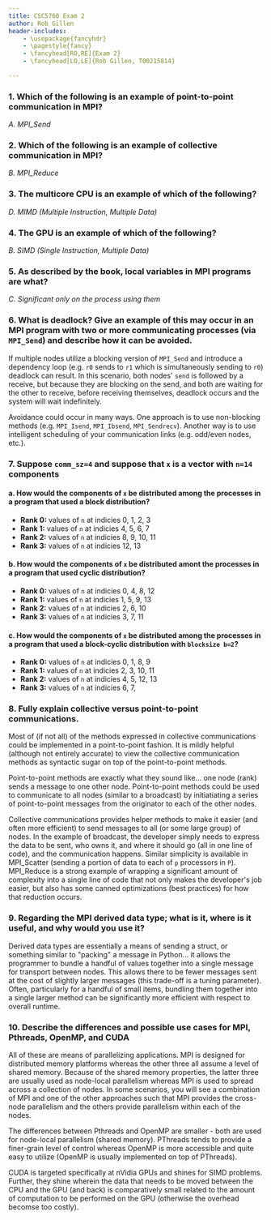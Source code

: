 ```yaml
---
title: CSC5760 Exam 2
author: Rob Gillen
header-includes:
    - \usepackage{fancyhdr}
    - \pagestyle{fancy}
    - \fancyhead[RO,RE]{Exam 2}
    - \fancyhead[LO,LE]{Rob Gillen, T00215814}

---
```


### 1. Which of the following is an example of point-to-point communication in MPI?
_A. MPI_Send_


### 2. Which of the following is an example of collective communication in MPI?
_B. MPI_Reduce_


### 3. The multicore CPU is an example of which of the following?
_D. MIMD (Multiple Instruction, Multiple Data)_


### 4. The GPU is an example of which of the following?
_B. SIMD (Single Instruction, Multiple Data)_


### 5. As described by the book, local variables in MPI programs are what?
_C. Significant only on the process using them_


### 6. What is deadlock? Give an example of this may occur in an MPI program with two or more communicating processes (via `MPI_Send`) and describe how it can be avoided.
If multiple nodes utilize a blocking version of `MPI_Send` and introduce a dependency loop (e.g. `r0` sends to `r1` which is simultaneously sending to `r0`) deadlock can result. In this scenario, both nodes' `send` is followed by a receive, but because they are blocking on the send, and both are waiting for the other to receive, before receiving themselves, deadlock occurs and the system will wait indefinitely.

Avoidance could occur in many ways. One approach is to use non-blocking methods (e.g. `MPI_Isend`, `MPI_Ibsend`, `MPI_Sendrecv`). Another way is to use intelligent scheduling of your communication links (e.g. odd/even nodes, etc.).


### 7. Suppose `comm_sz=4` and suppose that `x` is a vector with `n=14` components

#### a. How would the components of `x` be distributed among the processes in a program that used a block distribution?

* __Rank 0:__ values of `n` at indicies 0, 1, 2, 3
* __Rank 1:__ values of `n` at indicies 4, 5, 6, 7
* __Rank 2:__ values of `n` at indicies 8, 9, 10, 11
* __Rank 3:__ values of `n` at indicies 12, 13

#### b. How would the components of `x` be distributed amont the processes in a program that used cyclic distribution?

* __Rank 0:__ values of `n` at indicies 0, 4, 8, 12
* __Rank 1:__ values of `n` at indicies 1, 5, 9, 13
* __Rank 2:__ values of `n` at indicies 2, 6, 10
* __Rank 3:__ values of `n` at indicies 3, 7, 11


#### c. How would the components of `x` be distributed among the processes in a program that used a block-cyclic distribution with `blocksize b=2`?

* __Rank 0:__ values of `n` at indicies 0, 1, 8, 9
* __Rank 1:__ values of `n` at indicies 2, 3, 10, 11
* __Rank 2:__ values of `n` at indicies 4, 5, 12, 13
* __Rank 3:__ values of `n` at indicies 6, 7, 



### 8. Fully explain collective versus point-to-point communications.
Most of (if not all) of the methods expressed in collective communications could be implemented in a point-to-point fashion. It is mildly helpful (although not entirely accurate) to view the collective communication methods as syntactic sugar on top of the point-to-point methods.

Point-to-point methods are exactly what they sound like... one node (rank) sends a message to one other node. Point-to-point methods could be used to communicate to all nodes (similar to a broadcast) by initiatiating a series of point-to-point messages from the originator to each of the other nodes.

Collective communications provides helper methods to make it easier (and often more efficient) to send messages to all (or some large group) of nodes. In the example of broadcast, the developer simply needs to express the data to be sent, who owns it, and where it should go (all in one line of code), and the communication happens. Similar simplicity is available in MPI_Scatter (sending a portion of data to each of `p` processors in `P`). MPI_Reduce is a strong example of wrapping a significant amount of complexity into a single line of code that not only makes the developer's job easier, but also has some canned optimizations (best practices) for how that reduction occurs.


### 9. Regarding the MPI derived data type; what is it, where is it useful, and why would you use it?
Derived data types are essentially a means of sending a struct, or something similar to "packing" a message in Python... it allows the programmer to bundle a handful of values together into a single message for transport between nodes. This allows there to be fewer messages sent at the cost of slightly larger messages (this trade-off is a tuning parameter). Often, particularly for a handful of small items, bundling them together into a single larger method can be significantly more efficient with respect to overall runtime.


### 10. Describe the differences and possible use cases for MPI, Pthreads, OpenMP, and CUDA
All of these are means of parallelizing applications. MPI is designed for distributed memory platforms whereas the other three all assume a level of shared memory. Because of the shared memory properties, the latter three are usually used as node-local parallelism whereas MPI is used to spread across a collection of nodes. In some scenarios, you will see a combination of MPI and one of the other approaches such that MPI provides the cross-node parallelism and the others provide parallelism within each of the nodes. 

The differences between Pthreads and OpenMP are smaller - both are used for node-local parallelism (shared memory). PThreads tends to provide a finer-grain level of control whereas OpenMP is more accessible and quite easy to utilize (OpenMP is usually implemented on top of PThreads). 

CUDA is targeted specifically at nVidia GPUs and shines for SIMD problems. Further, they shine wherein the data that needs to be moved between the CPU and the GPU (and back) is comparatively small related to the amount of computation to be performed on the GPU (otherwise the overhead becomse too costly).